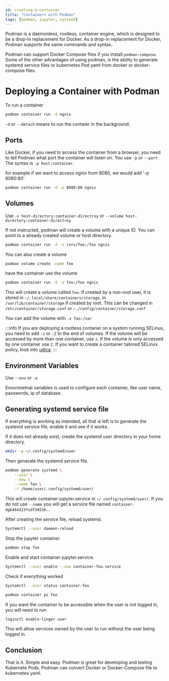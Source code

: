 ```yaml
---
id: creating-a-container
title: "Containers with Podman"
tags: [podman, jupyter, systemd]
---
```


Podman is a daemonless, rootless, container engine, which is designed to be a drop-in replacement for Docker. As a drop-in replacement for Docker, Podman supports the same commands and syntax.

Podman can support Docker Compose files if you install `podman-compose`. Some of the other advantages of using podman, is the ability to generate systemd service files or kubernetes Pod yaml from docker or docker-compose files.

# Deploying a Container with Podman

To run a container

```bash
podman container run -d ngnix
```

`-d` or `--detach` means to run the contaier in the background.

## Ports

Like Docker, if you need to access the container from a browser, you need to tell Podman what port the container will listen on. You use `-p` or `--port` The syntax is `-p host:container`.

for example if we want to access ngnix from 8080, we would add '-p 8080:80'

```bash
podman container run -d -p 8080:80 ngnix
```

## Volumes

Use `-v host-directory:container-directroy` or `--volume host-directory:container-directroy`

If not instructed, podman will create a volume with a unique ID. You can point to a already created volume or host directory.

```bash
podman container run -d -v /srv/foo:/foo ngnix
```

You can also create a volume

```bash
podman volume create -name foo
```

have the container use the volume

```bash
podman container run -d -v foo:/foo ngnix
```

This will create a volume called `foo`. If created by a non-root user, it is stored in `~/.local/share/containers/storage`, in `/var/lib/container/storage` if created by root. This can be changed in `/etc/container/storage.conf` or `~./config/container/storage.conf`

You can add the volume with `-v foo:/var`

:::info
If you are deploying a rootless contaner on a system running SELinux, you need to add `:z` or `:Z` to the end of volumes. If the volume will be accessed by more than one container, use `z`. If the volume is only accessed by one container use `Z`. If you want to create a container tailored SELinux policy, look into [udica](https://github.com/containers/udica).
:::

## Environment Variables

Use `--env` or `-e`

Envorimetnal variables is used to configure each container, like user name, passwords, ip of database.

## Generating systemd service file

If everything is working as intended, all that is left is to generate the systemd service file, enable it and see if it works.

If it does not already exist, create the systemd user directory in your home directory.

```bash
mkdir -p ~/.config/systemd/user
```

Then generate the systemd service file.

```bash
podman generate systemd \
	--user \
	--new \
	--name foo \
	-f /home/user/.config/systemd/user/
```

This will create container-jupyter.service in `~/.config/systemd/user/`. If you do not use `--name` you will get a service file named `container-dg6464323fsdf34536`...

After creating the service file, reload systemd.

```bash
Systemctl --user daemon-reload
```

Stop the jupyter container.

```bash
podman stop foo
```

Enable and start container-jupyter.service.

```bash
Systemctl --user enable --now container-foo.service
```

Check if everything worked

```bash
Systemctl --user status container-foo
```

```bash
podman container ps foo
```

If you want the container to be accessible when the user is not logged in, you will need to run

```bash
loginctl enable-linger user
```

This will allow services owned by the user to run without the user being logged in.

## Conclusion

That is it. Simple and easy. Podman is great for developing and testing Kubernete Pods. Podman can convert Docker or Docker-Compose file to kubernetes yaml.
